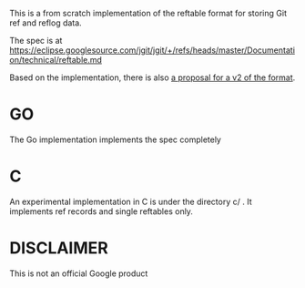 This is a from scratch implementation of the reftable format for
storing Git ref and reflog data. 

The spec is at 
https://eclipse.googlesource.com/jgit/jgit/+/refs/heads/master/Documentation/technical/reftable.md

Based on the implementation, there is also [a proposal for a v2 of the
format](reftable-v2-proposal.md).


GO
==

The Go implementation implements the spec completely

C
=

An experimental implementation in C is under the directory c/ . It
implements ref records and single reftables only. 

DISCLAIMER
==========

This is not an official Google product

